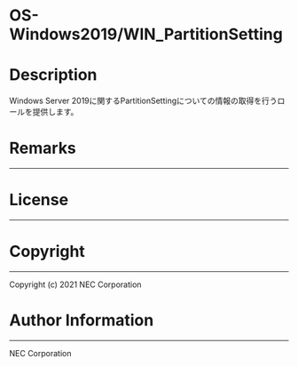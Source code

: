 OS-Windows2019/WIN_PartitionSetting
=======================================================
# Description
Windows Server 2019に関するPartitionSettingについての情報の取得を行うロールを提供します。

# Remarks
-------

# License
-------

# Copyright
---------
Copyright (c) 2021 NEC Corporation

# Author Information
------------------
NEC Corporation
